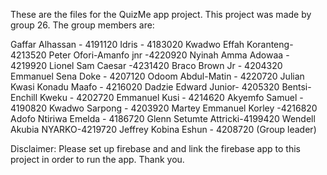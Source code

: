 These are the files for the QuizMe app project.
This project was made by group 26.
The group members are:

Gaffar Alhassan - 4191120
Idris - 4183020
Kwadwo Effah Koranteng- 4213520
Peter Ofori-Amanfo jnr -4220920
Nyinah Amma Adowaa - 4219920
Lionel Sam Caesar -4231420
Braco Brown Jr - 4204320
Emmanuel Sena Doke - 4207120
Odoom Abdul-Matin - 4220720
Julian Kwasi Konadu Maafo - 4216020
Dadzie Edward Junior- 4205320
Bentsi-Enchill Kweku - 4202720
Emmanuel Kusi - 4214620
Akyemfo Samuel - 4190820
Kwadwo Sarpong - 4203920
Martey Emmanuel Korley -4216820
Adofo Ntiriwa Emelda - 4186720
Glenn Setumte Attricki-4199420
Wendell Akubia NYARKO-4219720
Jeffrey Kobina Eshun - 4208720 (Group leader)

Disclaimer: Please set up firebase and and link the firebase app to this project in order to run the app. 
Thank you.
